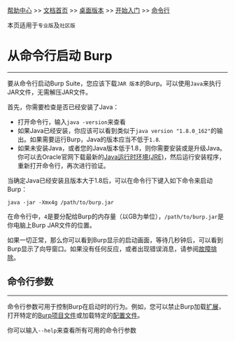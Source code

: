 [帮助中心](https://support.portswigger.net/) >> [文档首页](../../index.md) >> [桌面版本](../index.md) >> [开始入门](index.md) >> [命令行](launching-from-command-line.md)

本页适用于`专业版`及`社区版`

# 从命令行启动 Burp

--------------

要从命令行启动Burp Suite，您应该下载`JAR 版本`的Burp。可以使用`Java`来执行JAR文件，无需解压JAR文件。

首先，你需要检查是否已经安装了Java：

* 打开命令行，输入`java -version`来查看
* 如果Java已经安装，你应该可以看到类似于`java version "1.8.0_162"`的输出。如果需要运行Burp，Java的版本应当不低于`1.8`.
* 如果未安装Java，或者您的Java版本低于1.8，则你需要安装或是升级Java。你可以去Oracle官网下载最新的[Java运行时环境(JRE)](http://www.oracle.com/technetwork/java/javase/downloads/index.html)，然后运行安装程序，重新打开命令行，再次进行验证。

当确定Java已经安装且版本大于1.8后，可以在命令行下键入如下命令来启动Burp：

```shell
java -jar -Xmx4g /path/to/burp.jar
```

在命令行中，`4`是要分配给Burp的内存量（以GB为单位），`/path/to/burp.jar`是你电脑上Burp JAR文件的位置。

如果一切正常，那么你可以看到Burp显示的启动画面，等待几秒钟后，可以看到Burp显示了向导窗口。如果没有任何反应，或者出现错误消息，请参阅[故障排除](../troubleshooting.md)。

## 命令行参数

--------------

命令行参数可用于控制Burp在启动时的行为。例如，您可以禁止Burp加载[扩展](../tools/extender.md)，打开特定的[Burp项目文件](projects.md#工程文件)或加载特定的[配置文件](configuration.md)。

你可以输入`--help`来查看所有可用的命令行参数
